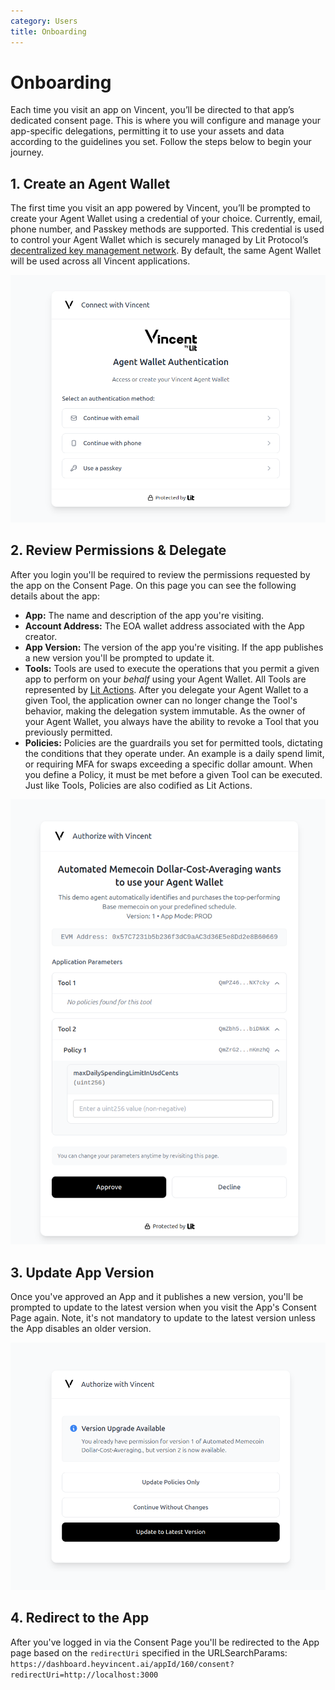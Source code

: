 ```yaml
---
category: Users
title: Onboarding
---
```


# Onboarding

Each time you visit an app on Vincent, you’ll be directed to that app’s dedicated consent page. This is where you will configure and manage your app-specific delegations, permitting it to use your assets and data according to the guidelines you set. Follow the steps below to begin your journey.

## 1. Create an Agent Wallet

The first time you visit an app powered by Vincent, you’ll be prompted to create your Agent Wallet using a credential of your choice. Currently, email, phone number, and Passkey methods are supported. This credential is used to control your Agent Wallet which is securely managed by Lit Protocol’s [decentralized key management network](https://developer.litprotocol.com/resources/how-it-works). By default, the same Agent Wallet will be used across all Vincent applications.

![User Login](./images/login.png)

## 2. Review Permissions & Delegate

After you login you'll be required to review the permissions requested by the app on the Consent Page. On this page you can see the following details about the app:

- **App:** The name and description of the app you're visiting.
- **Account Address:** The EOA wallet address associated with the App creator.
- **App Version:** The version of the app you're visiting. If the app publishes a new version you'll be prompted to update it.
- **Tools:** Tools are used to execute the operations that you permit a given app to perform on your _behalf_ using your Agent Wallet. All Tools are represented by [Lit Actions](https://developer.litprotocol.com/sdk/serverless-signing/overview). After you delegate your Agent Wallet to a given Tool, the application owner can no longer change the Tool's behavior, making the delegation system immutable. As the owner of your Agent Wallet, you always have the ability to revoke a Tool that you previously permitted.
- **Policies:** Policies are the guardrails you set for permitted tools, dictating the conditions that they operate under. An example is a daily spend limit, or requiring MFA for swaps exceeding a specific dollar amount. When you define a Policy, it must be met before a given Tool can be executed. Just like Tools, Policies are also codified as Lit Actions.

![Consent Page](./images/consent-page.png)

## 3. Update App Version

Once you've approved an App and it publishes a new version, you'll be prompted to update to the latest version when you visit the App's Consent Page again. Note, it's not mandatory to update to the latest version unless the App disables an older version.

![Update App Version](./images/consent-update.png)

## 4. Redirect to the App

After you've logged in via the Consent Page you'll be redirected to the App page based on the `redirectUri` specified in the URLSearchParams: `https://dashboard.heyvincent.ai/appId/160/consent?redirectUri=http://localhost:3000`
